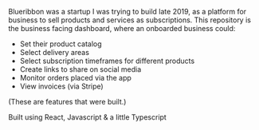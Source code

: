 Blueribbon was a startup I was trying to build late 2019, as a platform for business to sell products and services as subscriptions. 
This repository is the business facing dashboard, where an onboarded business could:

- Set their product catalog
- Select delivery areas
- Select subscription timeframes for different products
- Create links to share on social media
- Monitor orders placed via the app
- View invoices (via Stripe)

(These are features that were built.)

Built using React, Javascript & a little Typescript
